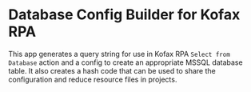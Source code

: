 # Database Config Builder for Kofax RPA

This app generates a query string for use in Kofax RPA `Select from Database` action and a config to create an appropriate MSSQL database table. It also creates a hash code that can be used to share the configuration and reduce resource files in projects.
